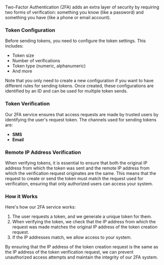 Two-Factor Authentication (2FA) adds an extra layer of security by requiring two forms of verification: something you know (like a password) and something you have (like a phone or email account).

### Token Configuration

Before sending tokens, you need to configure the token settings. This includes:

- Token size
- Number of verifications
- Token type (numeric, alphanumeric)
- And more

Note that you only need to create a new configuration if you want to have different rules for sending tokens. Once created, these configurations are identified by an ID and can be used for multiple token sends.

### Token Verification

Our 2FA service ensures that access requests are made by trusted users by identifying the user's request token. The channels used for sending tokens are:

- **SMS**
- **Email**

### Remote IP Address Verification

When verifying tokens, it is essential to ensure that both the original IP address from which the token was sent and the remote IP address from which the verification request originates are the same. This means that the request to create or send the token must match the request used for verification, ensuring that only authorized users can access your system.

### How it Works

Here's how our 2FA service works:

1. The user requests a token, and we generate a unique token for them.
2. When verifying the token, we check that the IP address from which the request was made matches the original IP address of the token creation request.
3. If the IP addresses match, we allow access to your system.

By ensuring that the IP address of the token creation request is the same as the IP address of the token verification request, we can prevent unauthorized access attempts and maintain the integrity of our 2FA system.